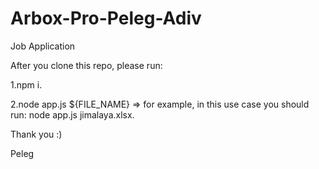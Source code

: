 # Arbox-Pro-Peleg-Adiv
Job Application

After you clone this repo, please run:

1.npm i.

2.node app.js ${FILE_NAME} => for example, in this use case you should run: node app.js jimalaya.xlsx.

Thank you :) 

Peleg
